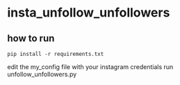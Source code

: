 # insta_unfollow_unfollowers

## how to run 
`pip install -r requirements.txt`

edit the my_config file with your instagram credentials
run unfollow_unfollowers.py 
